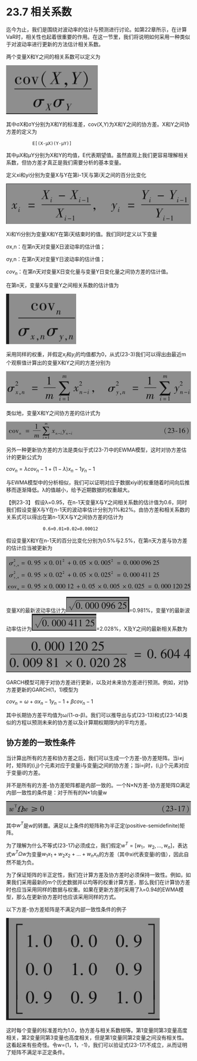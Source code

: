 # 23.7 相关系数

迄今为止，我们是围绕对波动率的估计与预测进行讨论。如第22章所示，在计算VaR时，相关性也起着很重要的作用。在这一节里，我们将说明如何采用一种类似于对波动率进行更新的方法估计相关系数。

两个变量X和Y之间的相关系数可以定义为

![](images/2024-03-20-17-00-21.png)

其中σX和σY分别为X和Y的标准差，cov(X,Y)为X和Y之间的协方差。X和Y之间协方差的定义为

              E[(X-μX)(Y-μY)]


其中μX和μY分别为X和Y的均值，E代表期望值。虽然直观上我们更容易理解相关系数，但协方差才真正是我们需要分析的基本变量。


定义xi和yi分别为变量X与Y在第i-1天与第i天之间的百分比变化

![](images/2024-03-20-17-01-02.png)

Xi和Yi分别为变量X和Y在第i天结束时的值。我们同时定义以下变量

σx,n：在第n天对变量X日波动率的估计值；

σy,n：在第n天对变量Y日波动率的估计值；


$`cov_n`$：在第n天对变量X日变化量与变量Y日变化量之间协方差的估计值。


在第n天，变量X与变量Y之间相关系数的估计值为


![](images/2024-03-20-17-02-04.png)

采用同样的权重，并假定$`x_i`$和$`y_i`$的均值都为0，从式(23-3)我们可以得出由最近m个观察值计算出的变量X和Y之间的方差分别为

![](images/2024-03-20-17-02-41.png)

类似地，变量X和Y之间协方差的估计式为

![](images/2024-03-20-17-03-00.png)

另外一种更新协方差的方法是类似于式(23-7)中的EWMA模型，这时对协方差估计的更新公式为

$`cov_n=λcov_n-1+(1-λ)x_n-1y_n-1`$

与EWMA模型中的分析相似，我们可以证明对应于数据xiyi的权重随着时间向后推移而逐渐降低。λ的值越小，给予近期数据的权重越大。

【例23-3】 假设λ=0.95，在n-1天变量X与Y之间相关系数的估计值为0.6，同时我们假设变量X与Y在n-1天的波动率估计分别为1%和2%。由协方差和相关系数的关系式可以得出在第n-1天X与Y之间协方差的估计为


                  0.6×0.01×0.02=0.00012


假设变量X和Y在n-1天的百分比变化分别为0.5%与2.5%，在第n天方差与协方差的估计应当被更新为

![](images/2024-03-20-17-04-34.png)

变量X的最新波动率估计为![](images/2024-03-20-17-05-03.png)=0.981%，变量Y的最新波动率估计为![](images/2024-03-20-17-05-15.png)=2.028%，X及Y之间的最新相关系数为

![](images/2024-03-20-17-05-31.png)


GARCH模型可用于对协方差进行更新，以及对未来协方差进行预测。例如，对协方差更新的GARCH(1，1)模型为

$`cov_n=ω+αx_n-1y_n-1+βcov_n-1`$

其中长期协方差平均值为ω/(1-α-β)。我们可以推导出与式(23-13)和式(23-14)类似的方程以预测未来的协方差以及计算期权期限内的平均方差。

## 协方差的一致性条件

当计算出所有的方差和协方差之后，我们可以生成一个方差-协方差矩阵。当i≠j时，矩阵的(i,j)个元素对应于变量i与变量j之间的协方差；当i=j时，(i,j)个元素对应于变量i的方差。


并不是所有的方差-协方差矩阵都是内部一致的。一个N×N方差-协方差矩阵Ω满足内部一致性的条件是：对于所有的N×1向量w


![](images/2024-03-20-17-07-08.png)

其中$`w^T`$是w的转置。满足以上条件的矩阵称为半正定(positive-semidefinite)矩阵。

为了理解为什么不等式(23-17)必须成立，我们假定$`w^T=[w_1，w_2,…,w_n]`$，表达式$`w^TΩw`$为变量$`w_1x_1+w_2x_2+…+w_nx_n`$的方差（其中xi代表变量i的值），因此自然不能为负。


为了保证矩阵的半正定性，我们在计算方差及协方差时必须保持一致性。例如，如果我们采用最新的m个历史数据并以均等的权重计算方差，那么我们在计算协方差时也应当采用同样的数据与权重。如果在更新方差时采用了λ=0.94的EWMA模型，那么在更新协方差时也应该采用同样的方式。


以下方差-协方差矩阵是不满足内部一致性条件的例子

![](images/2024-03-20-17-09-34.png)

这时每个变量的标准差均为1.0，协方差与相关系数相等。第1变量同第3变量高度相关，第2变量同第3变量也高度相关，但是第1变量同第2变量之间没有相关性。这看起来有些奇怪。令w=(1，1，-1)，我们可以验证式(23-17)不成立，从而证明了矩阵不满足半正定条件。